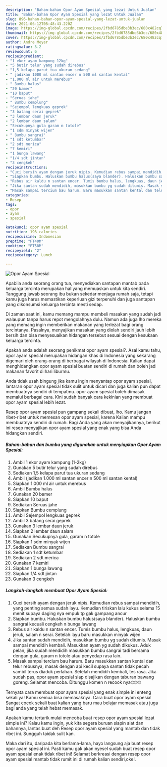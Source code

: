 ```yaml
---
description: "Bahan-bahan Opor Ayam Spesial yang lezat Untuk Jualan"
title: "Bahan-bahan Opor Ayam Spesial yang lezat Untuk Jualan"
slug: 896-bahan-bahan-opor-ayam-spesial-yang-lezat-untuk-jualan
date: 2021-06-12T05:48:43.220Z
image: https://img-global.cpcdn.com/recipes/2fbd6785dbe3b3ec/680x482cq70/opor-ayam-spesial-foto-resep-utama.jpg
thumbnail: https://img-global.cpcdn.com/recipes/2fbd6785dbe3b3ec/680x482cq70/opor-ayam-spesial-foto-resep-utama.jpg
cover: https://img-global.cpcdn.com/recipes/2fbd6785dbe3b3ec/680x482cq70/opor-ayam-spesial-foto-resep-utama.jpg
author: Andre Meyer
ratingvalue: 3.2
reviewcount: 6
recipeingredient:
- "1 ekor ayam kampung 12kg"
- "5 butir telur yang sudah direbus"
- "1,5 kelapa parut tua ukuran sedang"
- " jadikan 1000 ml santan encer n 500 ml santan kental"
- "1.000 ml air untuk merebus"
- " Bumbu halus"
- "20 bamer"
- "10 baput"
- "Seruas jahe"
- " Bumbu cemplung"
- "Sejempol lengkuas geprek"
- "3 batang serai geprek"
- "3 lembar daun jeruk"
- "2 lembar daun salam"
- "Secukupnya gula garam n totole"
- "1 sdm minyak wijen"
- " Bumbu sangrai"
- "1 sdt ketumbar"
- "2 sdt merica"
- "7 kemiri"
- "1 bunga lawang"
- "1/4 sdt jintan"
- "3 cengkeh"
recipeinstructions:
- "Cuci bersih ayam dengan jeruk nipis. Kemudian rebus sampai mendidih, yang penting semua sudah layu. Kemudian tiriskan lalu kukus selama 15 menit supaya daging nya empuk tp gak gampang ancur"
- "Siapkan bumbu. Haluskan bumbu halus(saya blander). Haluskan bumbu sangrai kecuali cengkeh n bunga lawang"
- "Rebus air kaldu n santan encer. Tumis bumbu halus, lengkuas, daun jeruk, salam n serai. Setelah layu baru masukkan minyak wijen"
- "Jika santan sudah mendidih, masukkan bumbu yg sudah ditumis. Masak sampai mendidih kembali. Masukkan ayam yg sudah dikukus. Aduk pelan, jika sudah mendidih masukkan bumbu sangrai tadi bersama dengan gula, garam n totole atau penyedap rasa lain."
- "Masak sampai tercium bau harum. Baru masukkan santan kental dan telur rebusnya, masak dengan api kecil supaya santan tidak pecah sambil terus diaduk perlahan. Setelah mendidih kembali, tes rasa. Jika sudah pas, opor ayam spesial siap disajikan dengan taburan bawang goreng. Selamat mencoba. Ditunggu komen n recook nya🤓🤓🤓"
categories:
- Resep
tags:
- opor
- ayam
- spesial

katakunci: opor ayam spesial 
nutrition: 193 calories
recipecuisine: Indonesian
preptime: "PT40M"
cooktime: "PT58M"
recipeyield: "2"
recipecategory: Lunch

---
```



![Opor Ayam Spesial](https://img-global.cpcdn.com/recipes/2fbd6785dbe3b3ec/680x482cq70/opor-ayam-spesial-foto-resep-utama.jpg)

Apabila anda seorang orang tua, menyediakan santapan mantab pada keluarga tercinta merupakan hal yang memuaskan untuk kita sendiri. Tanggung jawab seorang ibu bukan sekedar menjaga rumah saja, tetapi kamu juga harus memastikan keperluan gizi terpenuhi dan juga santapan yang dikonsumsi keluarga tercinta mesti sedap.

Di zaman  saat ini, kamu memang mampu membeli masakan yang sudah jadi walaupun tanpa harus repot mengolahnya dulu. Namun ada juga lho mereka yang memang ingin memberikan makanan yang terlezat bagi orang tercintanya. Pasalnya, menyajikan masakan yang diolah sendiri jauh lebih bersih dan bisa menyesuaikan hidangan tersebut sesuai dengan kesukaan keluarga tercinta. 



Apakah anda adalah seorang penikmat opor ayam spesial?. Asal kamu tahu, opor ayam spesial merupakan hidangan khas di Indonesia yang sekarang digemari oleh orang-orang di berbagai wilayah di Indonesia. Kalian dapat menghidangkan opor ayam spesial buatan sendiri di rumah dan boleh jadi makanan favorit di hari liburmu.

Anda tidak usah bingung jika kamu ingin menyantap opor ayam spesial, lantaran opor ayam spesial tidak sulit untuk dicari dan juga kalian pun dapat membuatnya sendiri di tempatmu. opor ayam spesial boleh dimasak memalui berbagai cara. Kini sudah banyak cara kekinian yang membuat opor ayam spesial lebih lezat.

Resep opor ayam spesial pun gampang sekali dibuat, lho. Kamu jangan ribet-ribet untuk memesan opor ayam spesial, karena Kalian mampu membuatnya sendiri di rumah. Bagi Anda yang akan menyajikannya, berikut ini resep menyajikan opor ayam spesial yang enak yang bisa Anda hidangkan sendiri.

<!--inarticleads1-->

##### Bahan-bahan dan bumbu yang digunakan untuk menyiapkan Opor Ayam Spesial:

1. Ambil 1 ekor ayam kampung (1-2kg)
1. Gunakan 5 butir telur yang sudah direbus
1. Sediakan 1,5 kelapa parut tua ukuran sedang
1. Ambil  (jadikan 1.000 ml santan encer n 500 ml santan kental)
1. Siapkan 1.000 ml air untuk merebus
1. Ambil  Bumbu halus
1. Gunakan 20 bamer
1. Siapkan 10 baput
1. Sediakan Seruas jahe
1. Siapkan  Bumbu cemplung
1. Ambil Sejempol lengkuas geprek
1. Ambil 3 batang serai geprek
1. Gunakan 3 lembar daun jeruk
1. Siapkan 2 lembar daun salam
1. Gunakan Secukupnya gula, garam n totole
1. Siapkan 1 sdm minyak wijen
1. Sediakan  Bumbu sangrai
1. Sediakan 1 sdt ketumbar
1. Sediakan 2 sdt merica
1. Gunakan 7 kemiri
1. Siapkan 1 bunga lawang
1. Siapkan 1/4 sdt jintan
1. Gunakan 3 cengkeh




<!--inarticleads2-->

##### Langkah-langkah membuat Opor Ayam Spesial:

1. Cuci bersih ayam dengan jeruk nipis. Kemudian rebus sampai mendidih, yang penting semua sudah layu. Kemudian tiriskan lalu kukus selama 15 menit supaya daging nya empuk tp gak gampang ancur
1. Siapkan bumbu. Haluskan bumbu halus(saya blander). Haluskan bumbu sangrai kecuali cengkeh n bunga lawang
1. Rebus air kaldu n santan encer. Tumis bumbu halus, lengkuas, daun jeruk, salam n serai. Setelah layu baru masukkan minyak wijen
1. Jika santan sudah mendidih, masukkan bumbu yg sudah ditumis. Masak sampai mendidih kembali. Masukkan ayam yg sudah dikukus. Aduk pelan, jika sudah mendidih masukkan bumbu sangrai tadi bersama dengan gula, garam n totole atau penyedap rasa lain.
1. Masak sampai tercium bau harum. Baru masukkan santan kental dan telur rebusnya, masak dengan api kecil supaya santan tidak pecah sambil terus diaduk perlahan. Setelah mendidih kembali, tes rasa. Jika sudah pas, opor ayam spesial siap disajikan dengan taburan bawang goreng. Selamat mencoba. Ditunggu komen n recook nya🤓🤓🤓




Ternyata cara membuat opor ayam spesial yang enak simple ini enteng sekali ya! Kamu semua bisa memasaknya. Cara buat opor ayam spesial Sangat cocok sekali buat kalian yang baru mau belajar memasak atau juga bagi anda yang telah hebat memasak.

Apakah kamu tertarik mulai mencoba buat resep opor ayam spesial lezat simple ini? Kalau kamu ingin, yuk kita segera buruan siapin alat dan bahannya, lantas buat deh Resep opor ayam spesial yang mantab dan tidak ribet ini. Sungguh taidak sulit kan. 

Maka dari itu, daripada kita berlama-lama, hayo langsung aja buat resep opor ayam spesial ini. Pasti kamu gak akan nyesel sudah buat resep opor ayam spesial enak tidak ribet ini! Selamat berkreasi dengan resep opor ayam spesial mantab tidak rumit ini di rumah kalian sendiri,oke!.

